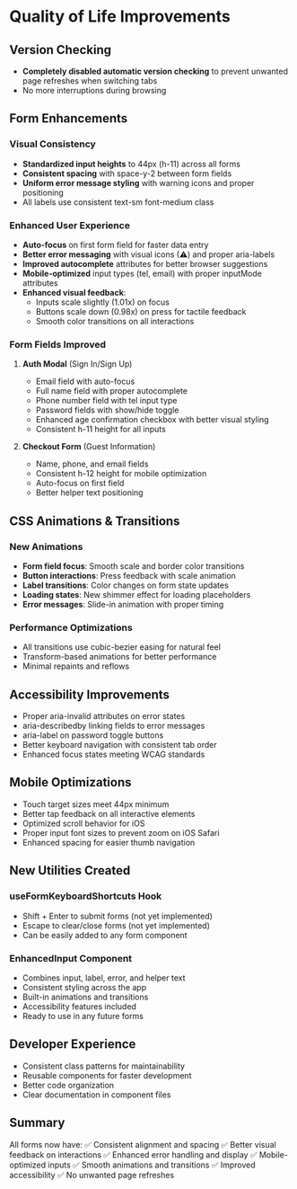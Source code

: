 # Quality of Life Improvements

## Version Checking
- **Completely disabled automatic version checking** to prevent unwanted page refreshes when switching tabs
- No more interruptions during browsing

## Form Enhancements

### Visual Consistency
- **Standardized input heights** to 44px (h-11) across all forms
- **Consistent spacing** with space-y-2 between form fields
- **Uniform error message styling** with warning icons and proper positioning
- All labels use consistent text-sm font-medium class

### Enhanced User Experience
- **Auto-focus** on first form field for faster data entry
- **Better error messaging** with visual icons (⚠) and proper aria-labels
- **Improved autocomplete** attributes for better browser suggestions
- **Mobile-optimized** input types (tel, email) with proper inputMode attributes
- **Enhanced visual feedback**:
  - Inputs scale slightly (1.01x) on focus
  - Buttons scale down (0.98x) on press for tactile feedback
  - Smooth color transitions on all interactions

### Form Fields Improved
1. **Auth Modal** (Sign In/Sign Up)
   - Email field with auto-focus
   - Full name field with proper autocomplete
   - Phone number field with tel input type
   - Password fields with show/hide toggle
   - Enhanced age confirmation checkbox with better visual styling
   - Consistent h-11 height for all inputs

2. **Checkout Form** (Guest Information)
   - Name, phone, and email fields
   - Consistent h-12 height for mobile optimization
   - Auto-focus on first field
   - Better helper text positioning

## CSS Animations & Transitions

### New Animations
- **Form field focus**: Smooth scale and border color transitions
- **Button interactions**: Press feedback with scale animation
- **Label transitions**: Color changes on form state updates
- **Loading states**: New shimmer effect for loading placeholders
- **Error messages**: Slide-in animation with proper timing

### Performance Optimizations
- All transitions use cubic-bezier easing for natural feel
- Transform-based animations for better performance
- Minimal repaints and reflows

## Accessibility Improvements
- Proper aria-invalid attributes on error states
- aria-describedby linking fields to error messages
- aria-label on password toggle buttons
- Better keyboard navigation with consistent tab order
- Enhanced focus states meeting WCAG standards

## Mobile Optimizations
- Touch target sizes meet 44px minimum
- Better tap feedback on all interactive elements
- Optimized scroll behavior for iOS
- Proper input font sizes to prevent zoom on iOS Safari
- Enhanced spacing for easier thumb navigation

## New Utilities Created

### useFormKeyboardShortcuts Hook
- Shift + Enter to submit forms (not yet implemented)
- Escape to clear/close forms (not yet implemented)
- Can be easily added to any form component

### EnhancedInput Component
- Combines input, label, error, and helper text
- Consistent styling across the app
- Built-in animations and transitions
- Accessibility features included
- Ready to use in any future forms

## Developer Experience
- Consistent class patterns for maintainability
- Reusable components for faster development
- Better code organization
- Clear documentation in component files

## Summary
All forms now have:
✅ Consistent alignment and spacing
✅ Better visual feedback on interactions
✅ Enhanced error handling and display
✅ Mobile-optimized inputs
✅ Smooth animations and transitions
✅ Improved accessibility
✅ No unwanted page refreshes

